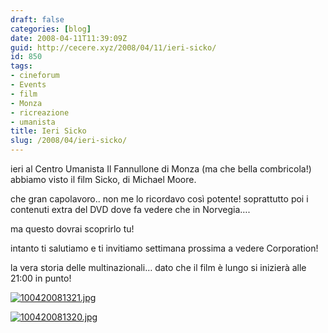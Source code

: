 ```yaml
---
draft: false
categories: [blog]
date: 2008-04-11T11:39:09Z
guid: http://cecere.xyz/2008/04/11/ieri-sicko/
id: 850
tags:
- cineforum
- Events
- film
- Monza
- ricreazione
- umanista
title: Ieri Sicko
slug: /2008/04/ieri-sicko/
---
```


ieri al Centro Umanista Il Fannullone di Monza (ma che bella combricola!) abbiamo visto il film Sicko, di Michael Moore.
  
che gran capolavoro.. non me lo ricordavo così potente! soprattutto poi i contenuti extra del DVD dove fa vedere che in Norvegia….
  
ma questo dovrai scoprirlo tu!

intanto ti salutiamo e ti invitiamo settimana prossima a vedere Corporation!
  
la vera storia delle multinazionali… dato che il film è lungo si inizierà alle 21:00 in punto!

[![100420081321.jpg](http://cecere.xyz/wp-content/uploads/sites/3/2008/04/100420081321.jpg)](http://www.flickr.com/photos/krur/2405434734/)

[![100420081320.jpg](http://cecere.xyz/wp-content/uploads/sites/3/2008/04/100420081320.jpg)](http://www.flickr.com/photos/krur/2404605879/)